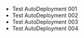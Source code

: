 - Test AutoDeployment 001
- Test AutoDeployment 002
- Test AutoDeployment 003
- Test AutoDeployment 004
